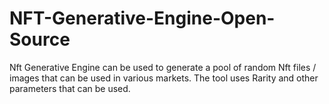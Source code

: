 # NFT-Generative-Engine-Open-Source
 Nft Generative Engine can be used to generate a pool of random Nft files / images that 
 can be used in various markets.
 The tool uses Rarity and other parameters that can be used.
